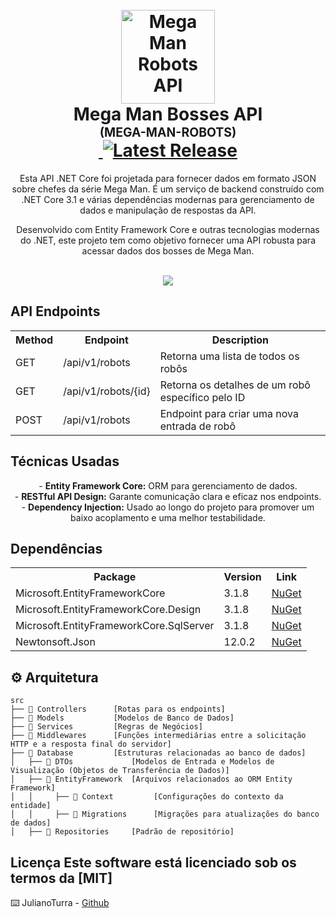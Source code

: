 <h1 align="center">
  <br />
  <img
    src="./_docs/assets/icon.png"
    alt="Mega Man Robots API"
    width="150"
  />
  <br />
  <b>Mega Man Bosses API</b>
  <br />
  <sub
    ><sup><b>(MEGA-MAN-ROBOTS)</b></sup></sub
  >
  <br />
  <a
    href="https://github.com/JulianoTurra/MegaApiDotnetCore/actions/workflows/build.yml"
  >
    <img
      src="https://github.com/JulianoTurra/MegaApiDotnetCore/actions/workflows/build.yml/badge.svg"
      alt=""
    />
  </a>
  <a href="https://github.com/JulianoTurra/MegaApiDotnetCore/releases/latest">
    <img
      src="https://img.shields.io/github/v/release/JulianoTurra/MegaApiDotnetCore"
      alt="Latest Release"
    />
  </a>
</h1>

<p align="center">
  Esta API .NET Core foi projetada para fornecer dados em formato JSON sobre chefes da série Mega Man. É um serviço de backend construído com .NET Core 3.1 e várias dependências modernas para gerenciamento de dados e manipulação de respostas da API.
  <br />
</p>

<p align="center">
  Desenvolvido com Entity Framework Core e outras tecnologias modernas do .NET, este projeto tem como objetivo fornecer uma API robusta para acessar dados dos bosses de Mega Man.
  <br />
</p>

<p align="center">
  <br />
  <img src="./_docs/assets/carbon.png" />
</p>

## API Endpoints

<table align="center">
  <tr>
    <th>Method</th>
    <th>Endpoint</th>
    <th>Description</th>
  </tr>
  <tr>
    <td>GET</td>
    <td>/api/v1/robots</td>
    <td>Retorna uma lista de todos os robôs</td>
  </tr>
  <tr>
    <td>GET</td>
    <td>/api/v1/robots/{id}</td>
    <td>Retorna os detalhes de um robô específico pelo ID</td>
  </tr>
  <tr>
    <td>POST</td>
    <td>/api/v1/robots</td>
    <td>Endpoint para criar uma nova entrada de robô</td>
  </tr>
</table>

## Técnicas Usadas

<p align="center">
  - <b>Entity Framework Core:</b> ORM para gerenciamento de dados.<br />
  - <b>RESTful API Design:</b> Garante comunicação clara e eficaz nos
  endpoints.<br />
  - <b>Dependency Injection:</b> Usado ao longo do projeto para promover um baixo acoplamento e uma melhor testabilidade.<br />
</p>

## Dependências

<table align="center">
  <tr>
    <th>Package</th>
    <th>Version</th>
    <th>Link</th>
  </tr>
  <tr>
    <td>Microsoft.EntityFrameworkCore</td>
    <td>3.1.8</td>
    <td>
      <a
        href="https://www.nuget.org/packages/Microsoft.EntityFrameworkCore/3.1.8"
        >NuGet</a
      >
    </td>
  </tr>
  <tr>
    <td>Microsoft.EntityFrameworkCore.Design</td>
    <td>3.1.8</td>
    <td>
      <a
        href="https://www.nuget.org/packages/Microsoft.EntityFrameworkCore.Design/3.1.8"
        >NuGet</a
      >
    </td>
  </tr>
  <tr>
    <td>Microsoft.EntityFrameworkCore.SqlServer</td>
    <td>3.1.8</td>
    <td>
      <a
        href="https://www.nuget.org/packages/Microsoft.EntityFrameworkCore.SqlServer/3.1.8"
        >NuGet</a
      >
    </td>
  </tr>
  <tr>
    <td>Newtonsoft.Json</td>
    <td>12.0.2</td>
    <td>
      <a href="https://www.nuget.org/packages/Newtonsoft.Json/12.0.2">NuGet</a>
    </td>
  </tr>
</table>

## ⚙ Arquitetura

```🌐
src
├── 📂 Controllers      [Rotas para os endpoints]
├── 📂 Models           [Modelos de Banco de Dados]
├── 📂 Services         [Regras de Negócios]
├── 📂 Middlewares      [Funções intermediárias entre a solicitação HTTP e a resposta final do servidor]
├── 📂 Database         [Estruturas relacionadas ao banco de dados]
│   ├── 📂 DTOs             [Modelos de Entrada e Modelos de Visualização (Objetos de Transferência de Dados)]
│   ├── 📂 EntityFramework  [Arquivos relacionados ao ORM Entity Framework]
│   │     ├── 📂 Context         [Configurações do contexto da entidade]
│   │     ├── 📂 Migrations      [Migrações para atualizações do banco de dados]
│   ├── 📂 Repositories     [Padrão de repositório]
```

## Licença Este software está licenciado sob os termos da [MIT]

⌨️ JulianoTurra -
[Github](https://github.com/JulianoTurra)

